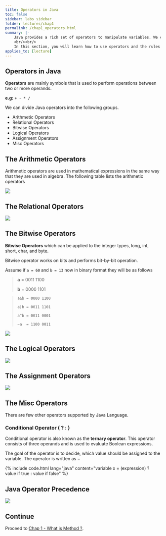 ```yaml
---
title: Operators in Java
toc: false
sidebar: labs_sidebar
folder: lectures/chap1
permalink: /chap1_operators.html
summary: |-
    Java provides a rich set of operators to manipulate variables. We can divide Java operators into the groups.
    <br/><br/>
    In this section, you will learn how to use operators and the rules of precedence. 
applies_to: [lecture]
---
```


## Operators in Java

**Operators** are mainly symbols that is used to perform operations between two or more operands. 

**e.g:** `+ - * /`

We can divide Java operators into the following groups.

+    Arithmetic Operators
+    Relational Operators
+    Bitwise Operators
+    Logical Operators
+    Assignment Operators
+    Misc Operators

## The Arithmetic Operators

Arithmetic operators are used in mathematical expressions in the same way that they are used in algebra. The following table lists the arithmetic operators

![](./images/lectures/chap1/arithmetic.png)

## The Relational Operators

![](./images/lectures/chap1/relational.png)

## The Bitwise Operators

**Bitwise Operators** which can be applied to the integer types, long, int, short, char, and byte.

Bitwise operator works on bits and performs bit-by-bit operation. 

Assume if `a = 60` and `b = 13` now in binary format they will be as follows

   > **a** = 0011 1100
   >
   > **b** = 0000 1101

   > `a&b = 0000 1100`
   >
   > `a|b = 0011 1101`
   >
   > `a^b = 0011 0001`
   >
   > `~a  = 1100 0011`

![](./images/lectures/chap1/bitwise.png)

## The Logical Operators

![](./images/lectures/chap1/logical.png)

## The Assignment Operators

![](./images/lectures/chap1/assignment.png)

## The Misc Operators

There are few other operators supported by Java Language.

### Conditional Operator ( ? : )

Conditional operator is also known as the **ternary operator**. This operator consists of three operands and is used to evaluate Boolean expressions. 

The goal of the operator is to decide, which value should be assigned to the variable. The operator is written as −

{% include code.html lang="java" content="variable x = (expression) ? value if true : value if false" %}

## Java Operator Precedence

![](./images/lectures/chap1/precedence.png)

## Continue

Proceed to [Chap 1 - What is Method ?](chap1_methods.html).
